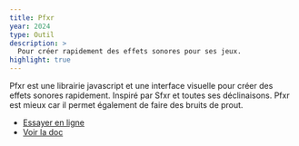 ```yaml
---
title: Pfxr
year: 2024
type: Outil
description: >
  Pour créer rapidement des effets sonores pour ses jeux.
highlight: true
---
```


Pfxr est une librairie javascript et une interface visuelle pour créer des effets sonores rapidement. Inspiré par Sfxr et toutes ses déclinaisons. Pfxr est mieux car il permet également de faire des bruits de prout.

- [Essayer en ligne](https://achtaitaipai.github.io/pfxr/)
- [Voir la doc](https://github.com/achtaitaipai/pfxr/blob/main/packages/synth/README.md)
